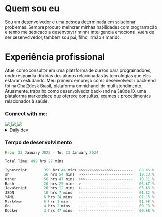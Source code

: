 # Quem sou eu
Sou um desenvolvedor e uma pessoa determinada em solucionar problemas. Sempre procuro melhorar minhas habilidades com programação e tenho me dedicado a desenvolver minha inteligência emocional. Além de ser desenvolvedor, também sou pai, filho, irmão e marido.

# Experiência profissional
Atuei como consultor em uma plataforma de cursos para programadores, onde respondia dúvidas dos alunos relacionadas às tecnologias que eles estavam estudando.
Meu primeiro emprego como desenvolvedor back-end foi na Chat2desk Brasil, plataforma omnichanel de multiatendimento.
Atualmente, trabalho como desenvolvedor back-end na Saúde iD, uma plataforma marketplace que oferece consultas, exames e procedimentos relacionados à saúde.

### Connect with me:
<a href="https://www.linkedin.com/in/theusmoreira" target="_blank" >
<img src="https://img.shields.io/badge/linkedin-%230077B5.svg?&style=for-the-badge&logo=linkedin&logoColor=white ">
</a>
<a href="https://www.instagram.com/matheus.s.moreira/" target="_blank">
<img src="https://img.shields.io/badge/instagram-%23E4405F.svg?&style=for-the-badge&logo=instagram&logoColor=white">
</a>
<a href="mailto:matheussm301@gmail.com"  target="_blank">
<img src="https://img.shields.io/badge/gmail-%23E4405F.svg?&style=for-the-badge&logo=gmail&logoColor=white">
</a>


<details>
  <summary>Daily dev </summary>
<p>
  <a href="https://app.daily.dev/matheussantos"><img src="https://github.com/matheus-santos-moreira/matheus-santos-moreira/blob/master/devcard.svg" width="200" alt="Matheus Santos's Dev Card"/></a>
 </p>
</details>

<h3>Tempo de desenvolvimento</h3>

<!--START_SECTION:waka-->

```rust
From: 23 January 2023 - To: 23 January 2024

Total Time: 499 hrs 27 mins

TypeScript        355 hrs 44 mins >>>>>>>>>>>>>>>>---------   63.95 %
sh                56 hrs 54 mins  >>>----------------------   10.23 %
Other             56 hrs 47 mins  >>>----------------------   10.21 %
Bash              20 hrs 25 mins  >------------------------   03.67 %
JavaScript        20 hrs 12 mins  >------------------------   03.63 %
JSON              10 hrs 7 mins   -------------------------   01.82 %
YAML              6 hrs 24 mins   -------------------------   01.15 %
Markdown          6 hrs 1 min     -------------------------   01.08 %
Go                4 hrs 2 mins    -------------------------   00.73 %
Docker            3 hrs 47 mins   -------------------------   00.68 %
```

<!--END_SECTION:waka-->
